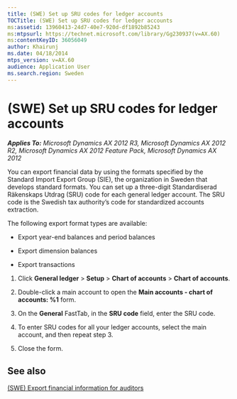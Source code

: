 ```yaml
---
title: (SWE) Set up SRU codes for ledger accounts
TOCTitle: (SWE) Set up SRU codes for ledger accounts
ms:assetid: 13960413-24d7-40e7-920d-df1892b85243
ms:mtpsurl: https://technet.microsoft.com/library/Gg230937(v=AX.60)
ms:contentKeyID: 36056049
author: Khairunj
ms.date: 04/18/2014
mtps_version: v=AX.60
audience: Application User
ms.search.region: Sweden
---
```


# (SWE) Set up SRU codes for ledger accounts 


_**Applies To:** Microsoft Dynamics AX 2012 R3, Microsoft Dynamics AX 2012 R2, Microsoft Dynamics AX 2012 Feature Pack, Microsoft Dynamics AX 2012_

You can export financial data by using the formats specified by the Standard Import Export Group (SIE), the organization in Sweden that develops standard formats. You can set up a three-digit Standardiserad Räkenskaps Utdrag (SRU) code for each general ledger account. The SRU code is the Swedish tax authority’s code for standardized accounts extraction.

The following export format types are available:

  - Export year-end balances and period balances

  - Export dimension balances

  - Export transactions

<!-- end list -->

1.  Click **General ledger** \> **Setup** \> **Chart of accounts** \> **Chart of accounts**.

2.  Double-click a main account to open the **Main accounts - chart of accounts: %1** form.

3.  On the **General** FastTab, in the **SRU code** field, enter the SRU code.

4.  To enter SRU codes for all your ledger accounts, select the main account, and then repeat step 3.

5.  Close the form.

## See also

[(SWE) Export financial information for auditors](swe-export-financial-information-for-auditors.md)

  


